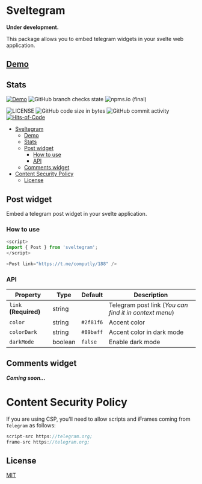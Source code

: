 # Sveltegram

**Under development.**

This package allows you to embed telegram widgets in your svelte web application.

## [Demo](https://sveltegram.computly.me)

## Stats

[![Demo](https://img.shields.io/website?label=Demo&url=https%3A%2F%2Fsveltegram.computly.me)](https://sveltegram.computly.me)
![GitHub branch checks state](https://img.shields.io/github/checks-status/416d72/sveltegram/main)
![npms.io (final)](https://img.shields.io/npms-io/final-score/sveltegram?color=%23538c99)

<!-- ![Libraries.io dependency status for latest release](https://img.shields.io/librariesio/release/npm/sveltegram) -->
<!-- ![npm](https://img.shields.io/npm/dw/sveltegram) -->

![LICENSE](https://img.shields.io/github/license/416d72/sveltegram?style=flat&color=fcdaff)
![GitHub code size in bytes](https://img.shields.io/github/languages/code-size/416d72/sveltegram?color=fffc35&label=Repo%20size)
![GitHub commit activity](https://img.shields.io/github/commit-activity/m/416d72/sveltegram?color=8e4700)
[![Hits-of-Code](https://hitsofcode.com/github/416d72/sveltegram?branch=main)](https://hitsofcode.com/github/416d72/sveltegram/view?branch=main)

- [Sveltegram](#sveltegram)
  - [Demo](#demo)
  - [Stats](#stats)
  - [Post widget](#post-widget)
    - [How to use](#how-to-use)
    - [API](#api)
  - [Comments widget](#comments-widget)
- [Content Security Policy](#content-security-policy)
  - [License](#license)

## Post widget

Embed a telegram post widget in your svelte application.

### How to use

```js
<script>
import { Post } from 'sveltegram';
</script>

<Post link="https://t.me/computly/188" />
```

### API

| Property              | Type    | Default   | Description                                            |
| --------------------- | ------- | --------- | ------------------------------------------------------ |
| `link` **(Required)** | string  |           | Telegram post link (_You can find it in context menu_) |
| `color`               | string  | `#2f81f6` | Accent color                                           |
| `colorDark`           | string  | `#89baff` | Accent color in dark mode                              |
| `darkMode`            | boolean | `false`   | Enable dark mode                                       |

## Comments widget

_**Coming soon...**_

# Content Security Policy

If you are using CSP, you'll need to allow scripts and iFrames coming from `Telegram` as follows:

```js
script-src https://telegram.org;
frame-src https://telegram.org;
```

## License

[MIT](./LICENSE)
